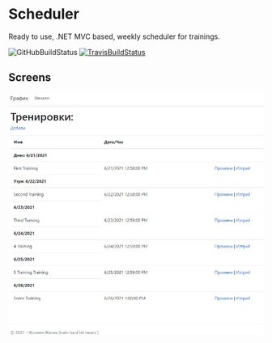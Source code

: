 # Scheduler

Ready to use, .NET MVC based, weekly scheduler for trainings.

![GitHubBuildStatus](https://github.com/profjordanov/scheduler/actions/workflows/main.yml/badge.svg)
[![TravisBuildStatus](https://travis-ci.com/profjordanov/scheduler.svg?branch=main)](https://travis-ci.com/profjordanov/scheduler)

## Screens

![home-screeen](./Scheduler.Docs/Home.JPG)
